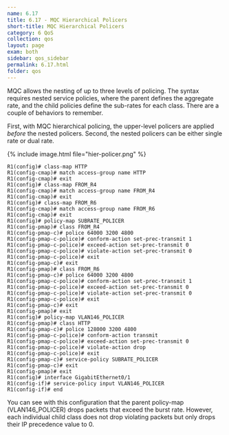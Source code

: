 ```yaml
---
name: 6.17
title: 6.17 - MQC Hierarchical Policers
short-title: MQC Hierarchical Policers
category: 6 QoS
collection: qos
layout: page
exam: both
sidebar: qos_sidebar
permalink: 6.17.html
folder: qos
---
```

MQC allows the nesting of up to three levels of policing. The syntax requires nested service policies, where the parent defines the aggregate rate, and the child policies define the sub-rates for each class. There are a couple of behaviors to remember.

First, with MQC hierarchical policing, the upper-level policers are applied *before* the nested policers. Second, the nested policers can be either single rate or dual rate.

{% include image.html file="hier-policer.png" %}

```
R1(config)# class-map HTTP
R1(config-cmap)# match access-group name HTTP
R1(config-cmap)# exit
R1(config)# class-map FROM_R4
R1(config-cmap)# match access-group name FROM_R4
R1(config-cmap)# exit
R1(config)# class-map FROM_R6
R1(config-cmap)# match access-group name FROM_R6
R1(config-cmap)# exit
R1(config)# policy-map SUBRATE_POLICER
R1(config-pmap)# class FROM_R4
R1(config-pmap-c)# police 64000 3200 4800
R1(config-pmap-c-police)# conform-action set-prec-transmit 1
R1(config-pmap-c-police)# exceed-action set-prec-transmit 0
R1(config-pmap-c-police)# violate-action set-prec-transmit 0
R1(config-pmap-c-police)# exit
R1(config-pmap-c)# exit
R1(config-pmap)# class FROM_R6
R1(config-pmap-c)# police 64000 3200 4800
R1(config-pmap-c-police)# conform-action set-prec-transmit 1
R1(config-pmap-c-police)# exceed-action set-prec-transmit 0
R1(config-pmap-c-police)# violate-action set-prec-transmit 0
R1(config-pmap-c-police)# exit
R1(config-pmap-c)# exit
R1(config-pmap)# exit
R1(config)# policy-map VLAN146_POLICER
R1(config-pmap)# class HTTP
R1(config-pmap-c)# police 128000 3200 4800
R1(config-pmap-c-police)# conform-action transmit
R1(config-pmap-c-police)# exceed-action set-prec-transmit 0
R1(config-pmap-c-police)# violate-action drop
R1(config-pmap-c-police)# exit
R1(config-pmap-c)# service-policy SUBRATE_POLICER
R1(config-pmap-c)# exit
R1(config-pmap)# exit
R1(config)# interface GigabitEthernet0/1
R1(config-if)# service-policy input VLAN146_POLICER
R1(config-if)# end
```
You can see with this configuration that the parent policy-map (VLAN146_POLICER) drops packets that exceed the burst rate. However, each individual child class does not drop violating packets but only drops their IP precedence value to 0.

